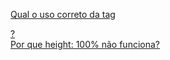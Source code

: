 [Qual o uso correto da tag <main>?](https://github.com/frontendbr/forum/issues/30)
[<main>](https://developer.mozilla.org/pt-BR/docs/Web/HTML/Element/main)
[Por que height: 100% não funciona?](http://www.maujor.com/blog/2013/03/08/por-que-height-100-nao-funciona/)